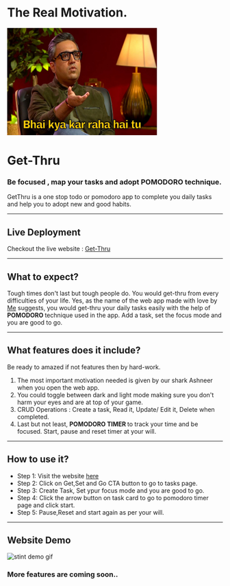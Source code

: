 # The Real Motivation.
<div align-text="center">

<img src="/src/Assets/ashneer-meme.jpg" alt="readme-logo" width="350px" height="250px" />
  
# Get-Thru

### Be focused , map your tasks and adopt POMODORO technique.

GetThru is a one stop todo or pomodoro app to complete you daily tasks and help you to adopt new and good habits.

</div>

---

## Live Deployment

Checkout the live website : [Get-Thru](https://get-thru-pomodoro-154.netlify.app/)

---

## What to expect?

Tough times don't last but tough people do. You would get-thru from every difficulties of your life. Yes, as the name of the web app made with love by [Me](https://twitter.com/Rohan_415) suggests, you would get-thru your daily tasks easily with the help of <b> POMODORO </b> technique used in the app. Add a task, set the focus mode and you are good to go.

---

## What features does it include?

Be ready to amazed if not features then by hard-work.

1. The most important motivation needed is given by our shark Ashneer when you open the web app.
2. You could toggle between dark and light mode making sure you don't harm your eyes and are at top of your game.
3. CRUD Operations : Create a task, Read it, Update/ Edit it, Delete when completed.
4. Last but not least, <b> POMODORO TIMER </b> to track your time and be focused. Start, pause and reset timer at your will.

---

## How to use it?

<ul>
<li>Step 1: Visit the website <a href="https://get-thru-pomodoro-154.netlify.app//">here</a></li>
<li>Step 2: Click on Get,Set and Go CTA button to go to tasks page. </li>
<li>Step 3: Create Task, Set ypur focus mode and you are good to go. </li>
<li>Step 4: Click the arrow button on task card to go to pomodoro timer page and click start.</li>
<li>Step 5: Pause,Reset and start again as per your will.</li>
</ul>

---

## Website Demo

![stint demo gif](/src/assets/gif/preview.gif)

### More features are coming soon..
